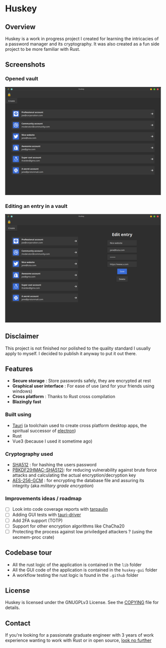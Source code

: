 # Huskey
## Overview
Huskey is a work in progress project I created for learning the intricacies of a password manager and its cryptography. It was also created as a fun side project to be more familiar with Rust.

## Screenshots
### Opened vault
![](huskey-gui/screenshots/opened_vault.png)

### Editing an entry in a vault
![](huskey-gui/screenshots/opened_vault_editing_entry.png)

## Disclaimer 
This project is not finished nor polished to the quality standard I usually apply to myself. I decided to publish it anyway to put it out there.

## Features
* **Secure storage** : Store passwords safely, they are encrypted at rest 
* **Graphical user interface** : For ease of use (and for your friends using windows)
* **Cross platform** : Thanks to Rust cross compilation
* **Blazingly fast** 

### Built using 
* [Tauri](https://tauri.app) (a toolchain used to create cross platform desktop apps, the spiritual successor of [electron](https://www.electronjs.org/fr/))
* Rust
* Vue3 (because I used it sometime ago)

### Cryptography used
* [SHA512](https://fr.wikipedia.org/wiki/SHA-2) : for hashing the users password
* [PBKDF2(HMAC-SHA512)](https://en.wikipedia.org/wiki/PBKDF2): for reducing vulnerability against brute force attacks and calculating the actual encryption/decryption key
* [AES-256-GCM](https://www.cryptosys.net/pki/manpki/pki_aesgcmauthencryption.html) : for encrypting the database file and assuring its integrity (aka *military grade encryption*)

### Improvements ideas / roadmap
- [ ] Look into code coverage reports with [tarpaulin](https://github.com/xd009642/tarpaulin)
- [ ] Adding GUI tests with [tauri-driver](https://tauri.app/v1/guides/testing/webdriver/introduction/)
- [ ] Add 2FA support (TOTP)
- [ ] Support for other encryption algorithms like ChaCha20
- [ ] Protecting the process against low priviledged attackers ? (using the secmem-proc crate)

## Codebase tour
* All the rust logic of the application is contained in the `lib` folder
* All the GUI code of the application is contained in the `huskey-gui` folder
* A workflow testing the rust logic is found in the `.github` folder

## License
Huskey is licensed under the GNUGPLv3 License. See the [COPYING](./COPYING) file for details.

## Contact 
If you're looking for a passionate graduate engineer with 3 years of work experience wanting to work with Rust or in open source, [look no further](https://www.linkedin.com/in/theo-fourniez/)